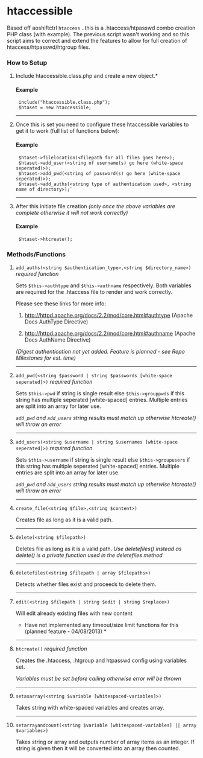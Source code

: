 htaccessible
============

Based off aoshiftctrl `htaccess` ..this is a .htaccess/htpasswd combo creation PHP class (with example). The previous script wasn't working and so this script aims to correct and extend the features to allow for full creation of htaccess/htpasswd/htgroup files.


### How to Setup ###

1. Include htaccessible.class.php and create a new object.*

	#### Example ####
		include("htaccessible.class.php");
		$htaset = new htaccessible;

	<hr />
		
2. Once this is set you need to configure these htaccessible variables to get it to work (full list of functions below):

	#### Example ####
		$htaset->filelocation(<filepath for all files goes here>);
		$htaset->add_user(<string of username(s) go here (white-space seperated)>);
		$htaset->add_pwd(<string of password(s) go here (white-space seperated)>);
		$htaset->add_auths(<string type of authentication used>, <string name of directory>);`

	<hr />
		

3. After this initiate file creation *(only once the above variables are complete otherwise it will not work correctly)*

	#### Example ####
		$htaset->htcreate();


### Methods/Functions 		

1. `add_auths(<string $authentication_type>,<string $directory_name>)` *required function*
	
	Sets `$this->authtype` and `$this->authname` respectively. Both variables are required for the .htaccess file to render and work correctly.
	
	Please see these links for more info:
	1. http://httpd.apache.org/docs/2.2/mod/core.html#authtype (Apache Docs AuthType Directive)
	
	2. http://httpd.apache.org/docs/2.2/mod/core.html#authname (Apache Docs AuthName Directive)
		
	*(Digest authentication not yet added. Feature is planned - see Repo Milestones for est. time)*

	<hr />
	
2. `add_pwd(<string $password | string $passwords [white-space seperated]>)` *required function*
	
	Sets `$this->pwd` if string is single result else `$this->grouppwds` if this string has multiple seperated [white-spaced] entries. Multiple
	entries are split into an array for later use.
	
	*`add_pwd` and `add_users` string results must match up otherwise htcreate() will throw an error*

	<hr />

3. `add_users(<string $username | string $usernames [white-space seperated]>)` *required function*
	
	Sets `$this->username` if string is single result else `$this->groupusers` if this string has multiple seperated [white-spaced] entries. Multiple
	entries are split into an array for later use.

	*`add_pwd` and `add_users` string results must match up otherwise htcreate() will throw an error*

	<hr />	

4. `create_file(<string $file>,<string $content>)`

	Creates file as long as it is a valid path. 
	
	<hr />	
	
5. `delete(<string $filepath>)`

	Deletes file as long as it is a valid path. 
	*Use deletefiles() instead as delete() is a private function used in the deletefiles method*
	
	<hr />	
	
6. `deletefiles(<string $filepath | array $filepaths>)`
	
	Detects whether files exist and proceeds to delete them.

	<hr />	

7. `edit(<string $filepath | string $edit | string $replace>)`
	
	Will edit already existing files with new content
	
	* Have not implemented any timeout/size limit functions for this (planned feature - 04/08/2013) *
	<hr />	

	
8. `htcreate()` *required function*
	
	Creates the .htaccess, .htgroup and htpasswd config using variables set.
	
	*Variables must be set before calling otherwise error will be thrown*

	<hr />	
	
9. `setasarray(<string $variable [whitespaced-variables]>)`

	Takes string with white-spaced variables and creates array.

	<hr />	
		
10. `setarrayandcount(<string $variable [whitespaced-variables] || array $variables>)`
    
	Takes string or array and outputs number of array items as an integer. If string is given then it will be converted into an array then counted.